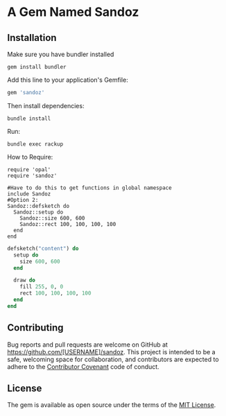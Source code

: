 # A Gem Named Sandoz

## Installation
Make sure you have bundler installed

    gem install bundler
Add this line to your application's Gemfile:

```ruby
gem 'sandoz'
```
Then install dependencies:

    bundle install

Run:

    bundle exec rackup

How to Require:

    require 'opal'
    require 'sandoz'

    #Have to do this to get functions in global namespace
    include Sandoz
    #Option 2:
    Sandoz::defsketch do
      Sandoz::setup do
        Sandoz::size 600, 600
        Sandoz::rect 100, 100, 100, 100
      end
    end

```ruby
defsketch("content") do
  setup do
    size 600, 600
  end

  draw do
    fill 255, 0, 0
    rect 100, 100, 100, 100
  end
end
```

## Contributing

Bug reports and pull requests are welcome on GitHub at https://github.com/[USERNAME]/sandoz. This project is intended to be a safe, welcoming space for collaboration, and contributors are expected to adhere to the [Contributor Covenant](http://contributor-covenant.org) code of conduct.


## License

The gem is available as open source under the terms of the [MIT License](http://opensource.org/licenses/MIT).
